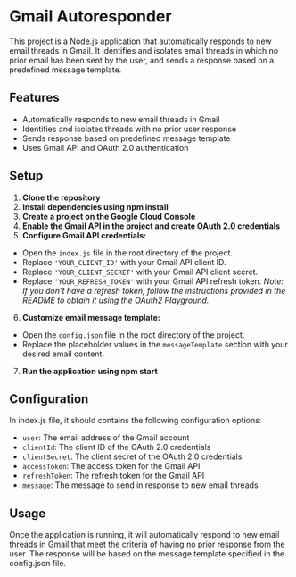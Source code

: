 # Gmail Autoresponder
This project is a Node.js application that automatically responds to new email threads in Gmail. It identifies and isolates email threads in which no prior email has been sent by the user, and sends a response based on a predefined message template.

## Features
- Automatically responds to new email threads in Gmail
- Identifies and isolates threads with no prior user response
- Sends response based on predefined message template
- Uses Gmail API and OAuth 2.0 authentication
## Setup
1. **Clone the repository**
2. **Install dependencies using npm install**
3. **Create a project on the Google Cloud Console**
4. **Enable the Gmail API in the project and create OAuth 2.0 credentials**
5. **Configure Gmail API credentials:**
- Open the `index.js` file in the root directory of the project.
- Replace `'YOUR_CLIENT_ID'` with your Gmail API client ID.
- Replace `'YOUR_CLIENT_SECRET'` with your Gmail API client secret.
- Replace `'YOUR_REFRESH_TOKEN'` with your Gmail API refresh token.
*Note: If you don't have a refresh token, follow the instructions provided in the README to obtain it using the OAuth2 Playground.*

6. **Customize email message template:**
- Open the `config.json` file in the root directory of the project.
- Replace the placeholder values in the `messageTemplate` section with your desired email content.

7. **Run the application using npm start**
## Configuration
In index.js file, it should contains the following configuration options:
- `user`: The email address of the Gmail account
- `clientId`: The client ID of the OAuth 2.0 credentials
- `clientSecret`: The client secret of the OAuth 2.0 credentials
- `accessToken`: The access token for the Gmail API
- `refreshToken`: The refresh token for the Gmail API
- `message`: The message to send in response to new email threads
## Usage
Once the application is running, it will automatically respond to new email threads in Gmail that meet the criteria of having no prior response from the user. The response will be based on the message template specified in the config.json file.

